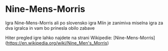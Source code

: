 # Nine-Mens-Morris

Igra Nine-Mens-Morris ali po slovensko igra Mlin je zanimiva miselna igra za dva igralca in vam bo prinesla obilo zabave

Hiter pregled igre lahko najdete na strani Wikipedie: [Nine-Mens-Morris] (https://en.wikipedia.org/wiki/Nine_Men's_Morris)

